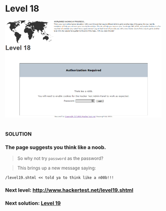 # Level 18

![Alt text](level18.PNG?raw=true)

#
### SOLUTION
 
### The page suggests you think like a noob.

> So why not try `password` as the password?

> This brings up a new message saying:

	/level19.shtml << told ya to think like a n00b!!! 

### Next level: http://www.hackertest.net/level19.shtml

### Next solution: [Level 19](/Level%2019/)
